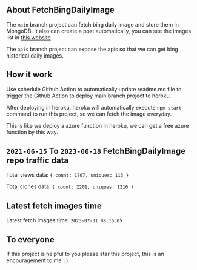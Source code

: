 ## About FetchBingDailyImage

The `main` branch project can fetch bing daily image and store them in MongoDB.
It also can create a post automatically, you can see the images list in [this website](https://oursalbum.netlify.app)

The `apis` branch project can expose the apis so that we can get bing historical daily images.

## How it work

Use schedule Github Action to automatically update readme.md file to trigger the Github Action to deploy main branch project to heroku.

After deploying in heroku, heroku will automatically execute `npm start` command to run this project, so we can fetch the image everyday.

This is like we deploy a azure function in heroku, we can get a free azure function by this way.

## `2021-06-15` To `2023-06-18` FetchBingDailyImage repo traffic data

Total views data: `{ count: 1707, uniques: 113 }`

Total clones data: `{ count: 2201, uniques: 1216 }`

## Latest fetch images time

Latest fetch images time: `2023-07-31 08:15:05`

## To everyone

If this project is helpful to you please star this project, this is an encouragement to me `:)`




